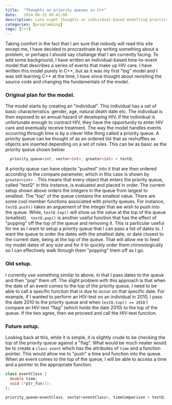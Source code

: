 ```yaml
---
title:  "Thoughts on priority queues in C++"
date:   2014-08-25 09:41:00
description: Late night thoughts on individual-based modelling practices
categories: [programming]
tags: [C++]
---
```


Taking comfort in the fact that I am sure that nobody will read this site except me, I have decided to procrastinate by writing something about a problem, or perhaps I should say challange that I am currently facing. To add some background, I have written an individual-based time-to-event model that describes a series of events that make up HIV care. I have written this model purely in C++, but as it was my first "big" model and I was still learning C++ at the time, I have since thought about revisiting the source code and changing the fundamentals of the model.

### Original plan for the model.
The model starts by creating an "individual". This individual has a set of basic characteristics: gender, age, natural death date etc. The individual is then exposed to an annual hazard of developing HIV. If the individual is unfortunate enough to contract HIV, they have the opportunity to enter HIV care and eventually receive treatment. The way the model handles events occurring through time is by a clever little thing called a priority queue. A priority queue can be thought of as an ordered list that as reshuffles as objects are inserted depending on a set of rules. This can be as basic as the priority queue shown below:

```C++
  priority_queue<int, vector<int>, greater<int> > testQ;
```

A priority queue can have objects "pushed" into it that are then ordered according to the compare parameter, which in this case is shown by <code> greater&lt;int&gt; </code>. This means that every object that enters the priority queue, called "testQ" in this instance, is evaluated and placed in order. The current setup shown above orders the integers in the queue from largest to smallest. The "top" of the queue contains the smallest value. There are some cool member functions associated with priority queues. For instance, <code>testQ.push()</code> takes an arguement of the integer that we wish to push into the queue. While, <code>testQ.top()</code> will show us the value at the top of the queue (smallest). <code> testQ.pop()</code> is another useful function that has the effect of "popping" off the top of the queue and removing it. This is particular useful for me as I want to setup a priority queue that I can pass a list of dates to. I want the queue to order the dates with the smallest date, or date closest to the current date, being at the top of the queue. That will allow me to feed my model dates of any size and for it to quickly order them chronologically so I can effectively walk through them "popping" them off as I go.


### Old setup.
I currently use something similar to above, in that I pass dates to the queue and then "pop" them off. The slight problem with this approach is that when the date of an event comes to the top of the priority queue, I need to be able to call a specific function that is due to occur on that specific date. For example, if I wanted to perform an HIV-test on an individual in 2010, I pass the date 2010 to the priority queue and when <code>testQ.top() == 2010</code> I compare an HIV-test "flag" (which holds the date 2010) to the top of the queue. If the two agree, then we proceed and call the HIV-test function.

### Future setup.
Looking back at this, while it is simple, it is slightly crude to be checking the top of the priority queue against a "flag". What would be much neater would be to create a <code>class event</code> which has the attributes of <code>time</code> and a function pointer. This would allow me to "push" a time and function into the queue. When an event comes to the top of the queue, I will be able to access a time and a pointer to the appropriate function.

```C++
class eventClass {
  double time;
  void (*ptr_fun)();
};

priority_queue<eventClass, vector<eventClass>, timeComparison > testQ;
```

